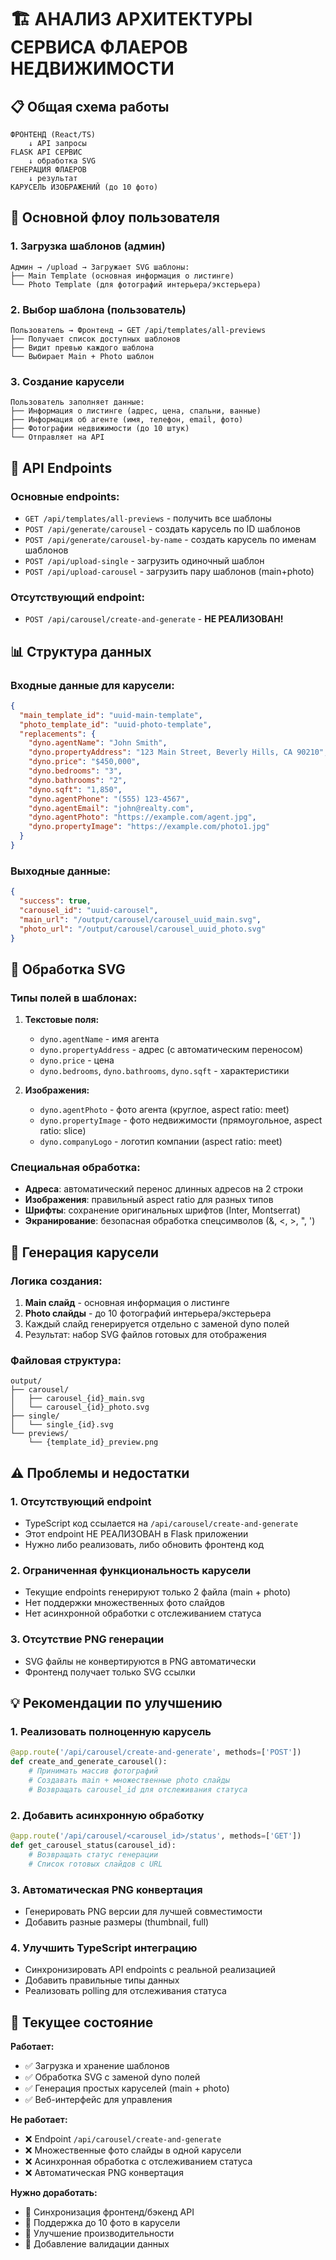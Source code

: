 # 🏗️ АНАЛИЗ АРХИТЕКТУРЫ СЕРВИСА ФЛАЕРОВ НЕДВИЖИМОСТИ

## 📋 Общая схема работы

```
ФРОНТЕНД (React/TS) 
    ↓ API запросы
FLASK API СЕРВИС
    ↓ обработка SVG
ГЕНЕРАЦИЯ ФЛАЕРОВ
    ↓ результат
КАРУСЕЛЬ ИЗОБРАЖЕНИЙ (до 10 фото)
```

## 🎯 Основной флоу пользователя

### 1. **Загрузка шаблонов (админ)**
```
Админ → /upload → Загружает SVG шаблоны:
├── Main Template (основная информация о листинге)
└── Photo Template (для фотографий интерьера/экстерьера)
```

### 2. **Выбор шаблона (пользователь)**
```
Пользователь → Фронтенд → GET /api/templates/all-previews
├── Получает список доступных шаблонов
├── Видит превью каждого шаблона
└── Выбирает Main + Photo шаблон
```

### 3. **Создание карусели**
```
Пользователь заполняет данные:
├── Информация о листинге (адрес, цена, спальни, ванные)
├── Информация об агенте (имя, телефон, email, фото)
├── Фотографии недвижимости (до 10 штук)
└── Отправляет на API
```

## 🔧 API Endpoints

### Основные endpoints:
- `GET /api/templates/all-previews` - получить все шаблоны
- `POST /api/generate/carousel` - создать карусель по ID шаблонов
- `POST /api/generate/carousel-by-name` - создать карусель по именам шаблонов
- `POST /api/upload-single` - загрузить одиночный шаблон
- `POST /api/upload-carousel` - загрузить пару шаблонов (main+photo)

### Отсутствующий endpoint:
- `POST /api/carousel/create-and-generate` - **НЕ РЕАЛИЗОВАН!**

## 📊 Структура данных

### Входные данные для карусели:
```json
{
  "main_template_id": "uuid-main-template",
  "photo_template_id": "uuid-photo-template", 
  "replacements": {
    "dyno.agentName": "John Smith",
    "dyno.propertyAddress": "123 Main Street, Beverly Hills, CA 90210",
    "dyno.price": "$450,000",
    "dyno.bedrooms": "3",
    "dyno.bathrooms": "2",
    "dyno.sqft": "1,850",
    "dyno.agentPhone": "(555) 123-4567",
    "dyno.agentEmail": "john@realty.com",
    "dyno.agentPhoto": "https://example.com/agent.jpg",
    "dyno.propertyImage": "https://example.com/photo1.jpg"
  }
}
```

### Выходные данные:
```json
{
  "success": true,
  "carousel_id": "uuid-carousel",
  "main_url": "/output/carousel/carousel_uuid_main.svg",
  "photo_url": "/output/carousel/carousel_uuid_photo.svg"
}
```

## 🎨 Обработка SVG

### Типы полей в шаблонах:
1. **Текстовые поля:**
   - `dyno.agentName` - имя агента
   - `dyno.propertyAddress` - адрес (с автоматическим переносом)
   - `dyno.price` - цена
   - `dyno.bedrooms`, `dyno.bathrooms`, `dyno.sqft` - характеристики

2. **Изображения:**
   - `dyno.agentPhoto` - фото агента (круглое, aspect ratio: meet)
   - `dyno.propertyImage` - фото недвижимости (прямоугольное, aspect ratio: slice)
   - `dyno.companyLogo` - логотип компании (aspect ratio: meet)

### Специальная обработка:
- **Адреса**: автоматический перенос длинных адресов на 2 строки
- **Изображения**: правильный aspect ratio для разных типов
- **Шрифты**: сохранение оригинальных шрифтов (Inter, Montserrat)
- **Экранирование**: безопасная обработка спецсимволов (&, <, >, ", ')

## 🚀 Генерация карусели

### Логика создания:
1. **Main слайд** - основная информация о листинге
2. **Photo слайды** - до 10 фотографий интерьера/экстерьера
3. Каждый слайд генерируется отдельно с заменой dyno полей
4. Результат: набор SVG файлов готовых для отображения

### Файловая структура:
```
output/
├── carousel/
│   ├── carousel_{id}_main.svg
│   └── carousel_{id}_photo.svg
├── single/
│   └── single_{id}.svg
└── previews/
    └── {template_id}_preview.png
```

## ⚠️ Проблемы и недостатки

### 1. **Отсутствующий endpoint**
- TypeScript код ссылается на `/api/carousel/create-and-generate`
- Этот endpoint НЕ РЕАЛИЗОВАН в Flask приложении
- Нужно либо реализовать, либо обновить фронтенд код

### 2. **Ограниченная функциональность карусели**
- Текущие endpoints генерируют только 2 файла (main + photo)
- Нет поддержки множественных фото слайдов
- Нет асинхронной обработки с отслеживанием статуса

### 3. **Отсутствие PNG генерации**
- SVG файлы не конвертируются в PNG автоматически
- Фронтенд получает только SVG ссылки

## 💡 Рекомендации по улучшению

### 1. **Реализовать полноценную карусель**
```python
@app.route('/api/carousel/create-and-generate', methods=['POST'])
def create_and_generate_carousel():
    # Принимать массив фотографий
    # Создавать main + множественные photo слайды
    # Возвращать carousel_id для отслеживания статуса
```

### 2. **Добавить асинхронную обработку**
```python
@app.route('/api/carousel/<carousel_id>/status', methods=['GET'])
def get_carousel_status(carousel_id):
    # Возвращать статус генерации
    # Список готовых слайдов с URL
```

### 3. **Автоматическая PNG конвертация**
- Генерировать PNG версии для лучшей совместимости
- Добавить разные размеры (thumbnail, full)

### 4. **Улучшить TypeScript интеграцию**
- Синхронизировать API endpoints с реальной реализацией
- Добавить правильные типы данных
- Реализовать polling для отслеживания статуса

## 🎯 Текущее состояние

**Работает:**
- ✅ Загрузка и хранение шаблонов
- ✅ Обработка SVG с заменой dyno полей
- ✅ Генерация простых каруселей (main + photo)
- ✅ Веб-интерфейс для управления

**Не работает:**
- ❌ Endpoint `/api/carousel/create-and-generate`
- ❌ Множественные фото слайды в одной карусели
- ❌ Асинхронная обработка с отслеживанием статуса
- ❌ Автоматическая PNG конвертация

**Нужно доработать:**
- 🔧 Синхронизация фронтенд/бэкенд API
- 🔧 Поддержка до 10 фото в карусели
- 🔧 Улучшение производительности
- 🔧 Добавление валидации данных
